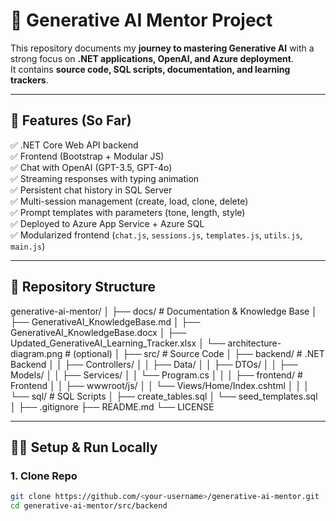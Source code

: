 # 🚀 Generative AI Mentor Project

This repository documents my **journey to mastering Generative AI** with a strong focus on **.NET applications, OpenAI, and Azure deployment**.  
It contains **source code, SQL scripts, documentation, and learning trackers**.

---

## 📌 Features (So Far)

✅ .NET Core Web API backend  
✅ Frontend (Bootstrap + Modular JS)  
✅ Chat with OpenAI (GPT-3.5, GPT-4o)  
✅ Streaming responses with typing animation  
✅ Persistent chat history in SQL Server  
✅ Multi-session management (create, load, clone, delete)  
✅ Prompt templates with parameters (tone, length, style)  
✅ Deployed to Azure App Service + Azure SQL  
✅ Modularized frontend (`chat.js`, `sessions.js`, `templates.js`, `utils.js`, `main.js`)  

---

## 📂 Repository Structure

generative-ai-mentor/
│
├── docs/ # Documentation & Knowledge Base
│ ├── GenerativeAI_KnowledgeBase.md
│ ├── GenerativeAI_KnowledgeBase.docx
│ ├── Updated_GenerativeAI_Learning_Tracker.xlsx
│ └── architecture-diagram.png # (optional)
│
├── src/ # Source Code
│ ├── backend/ # .NET Backend
│ │ ├── Controllers/
│ │ ├── Data/
│ │ ├── DTOs/
│ │ ├── Models/
│ │ ├── Services/
│ │ └── Program.cs
│ │
│ ├── frontend/ # Frontend
│ │ ├── wwwroot/js/
│ │ └── Views/Home/Index.cshtml
│ │
│ └── sql/ # SQL Scripts
│ ├── create_tables.sql
│ └── seed_templates.sql
│
├── .gitignore
├── README.md
└── LICENSE


---

## 🧑‍💻 Setup & Run Locally

### 1. Clone Repo
```bash
git clone https://github.com/<your-username>/generative-ai-mentor.git
cd generative-ai-mentor/src/backend
